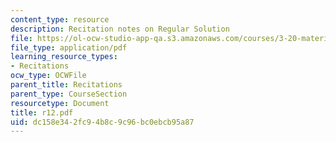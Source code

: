 ```yaml
---
content_type: resource
description: Recitation notes on Regular Solution
file: https://ol-ocw-studio-app-qa.s3.amazonaws.com/courses/3-20-materials-at-equilibrium-sma-5111-fall-2003/dc158e342fc94b8c9c96bc0ebcb95a87_r12.pdf
file_type: application/pdf
learning_resource_types:
- Recitations
ocw_type: OCWFile
parent_title: Recitations
parent_type: CourseSection
resourcetype: Document
title: r12.pdf
uid: dc158e34-2fc9-4b8c-9c96-bc0ebcb95a87
---
```

